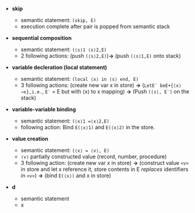  - **skip**
	- semantic statement: `(skip, E)`
	- execution complete after pair is popped from semantic stack
- **sequential composition**
	- semantic statement: `(⟨s⟩1 ⟨s⟩2,E)`
	- 2 following actions: (push `(⟨s⟩2,E)`)**->**  (push `(⟨s⟩1,E)` onto stack)
- **variable decleration (local statement)**
	- semantic statement: `(local ⟨x⟩ in ⟨s⟩ end, E)`
	- 3 following actions: (create new var x in store) **->** (`LetE′ beE+{⟨x⟩→x},i.e.`, `E′` = E but with ⟨x⟩ to x mapping) **->** (Push `(⟨s⟩, E′)` on the stack)
- **variable-variable binding**
	- semantic statement: `(⟨x⟩1 =⟨x⟩2,E)`
	- following action: Bind `E(⟨x⟩1)` and `E(⟨x⟩2)` in the store.
- **value creation**
	- semantic statement: `(⟨x⟩ = ⟨v⟩, E)`
	- `⟨v⟩` partially constructed value (record, number, procedure)
	- 3 following action: (create new var x in store) **->** (construct value `<v>` in store and let x reference it, store contents in E *replaces* identifiers in `<v>`)  **->** (bind `E(⟨x⟩)` and x in store)

- **d**
	- semantic statement
	- x